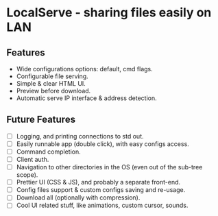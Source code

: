 # LocalServe - sharing files easily on LAN

## Features

* Wide configurations options: default, cmd flags.
* Configurable file serving.
* Simple & clear HTML UI.
* Preview before download.
* Automatic serve IP interface & address detection.


## Future Features

* [ ] Logging, and printing connections to std out.
* [ ] Easily runnable app (double click), with easy configs access.
* [ ] Command completion.
* [ ] Client auth.
* [ ] Navigation to other directories in the OS (even out of the sub-tree scope).
* [ ] Prettier UI (CSS & JS), and probably a separate front-end.
* [ ] Config files support & custom configs saving and re-usage.
* [ ] Download all (optionally with compression).
* [ ] Cool UI related stuff, like animations, custom cursor, sounds.
